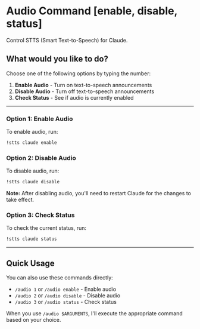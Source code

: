 # Audio Command [enable, disable, status]

Control STTS (Smart Text-to-Speech) for Claude.

## What would you like to do?

Choose one of the following options by typing the number:

1. **Enable Audio** - Turn on text-to-speech announcements
2. **Disable Audio** - Turn off text-to-speech announcements
3. **Check Status** - See if audio is currently enabled

---

### Option 1: Enable Audio

To enable audio, run:

```bash
!stts claude enable
```

### Option 2: Disable Audio

To disable audio, run:

```bash
!stts claude disable
```

**Note:** After disabling audio, you'll need to restart Claude for the changes to take effect.

### Option 3: Check Status

To check the current status, run:

```bash
!stts claude status
```

---

## Quick Usage

You can also use these commands directly:

- `/audio 1` or `/audio enable` - Enable audio
- `/audio 2` or `/audio disable` - Disable audio
- `/audio 3` or `/audio status` - Check status

When you use `/audio $ARGUMENTS`, I'll execute the appropriate command based on your choice.
